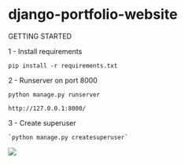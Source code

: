 # django-portfolio-website

GETTING STARTED

1 - Install requirements

  `pip install -r requirements.txt`
 
2 - Runserver on port 8000

    python manage.py runserver
    
    http://127.0.0.1:8000/
    
3 - Create superuser

    `python manage.py createsuperuser`
    
![](static/images/personal-blog.jpg)
